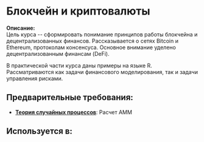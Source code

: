 # Блокчейн и криптовалюты

**Описание:**  
Цель курса -- сформировать понимание принципов работы блокчейна и децентрализованных финансов.
Рассказывается о сетях Bitcoin и Ethereum, протоколам консенсуса. Основное внимание уделено 
децентрализованным финансам (DeFi). 

В практической части курса даны примеры на языке R. Рассматриваются как задачи финансового моделирования, так
и задачи управления рисками. 


## Предварительные требования:

- **[Теория случайных процессов](stochastic_processes.md)**: Расчет AMM



## Используется в:
